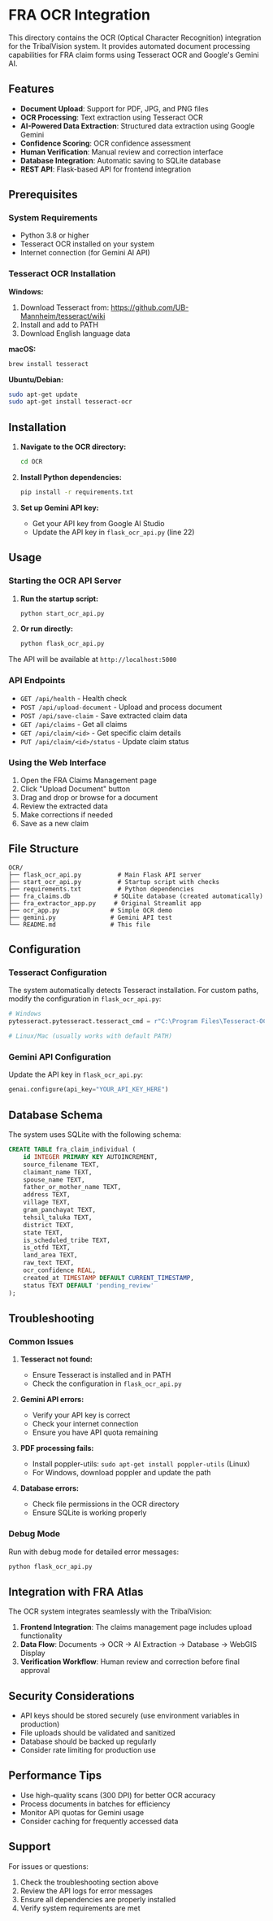 # FRA OCR Integration

This directory contains the OCR (Optical Character Recognition) integration for the TribalVision system. It provides automated document processing capabilities for FRA claim forms using Tesseract OCR and Google's Gemini AI.

## Features

- **Document Upload**: Support for PDF, JPG, and PNG files
- **OCR Processing**: Text extraction using Tesseract OCR
- **AI-Powered Data Extraction**: Structured data extraction using Google Gemini
- **Confidence Scoring**: OCR confidence assessment
- **Human Verification**: Manual review and correction interface
- **Database Integration**: Automatic saving to SQLite database
- **REST API**: Flask-based API for frontend integration

## Prerequisites

### System Requirements
- Python 3.8 or higher
- Tesseract OCR installed on your system
- Internet connection (for Gemini AI API)

### Tesseract OCR Installation

**Windows:**
1. Download Tesseract from: https://github.com/UB-Mannheim/tesseract/wiki
2. Install and add to PATH
3. Download English language data

**macOS:**
```bash
brew install tesseract
```

**Ubuntu/Debian:**
```bash
sudo apt-get update
sudo apt-get install tesseract-ocr
```

## Installation

1. **Navigate to the OCR directory:**
   ```bash
   cd OCR
   ```

2. **Install Python dependencies:**
   ```bash
   pip install -r requirements.txt
   ```

3. **Set up Gemini API key:**
   - Get your API key from Google AI Studio
   - Update the API key in `flask_ocr_api.py` (line 22)

## Usage

### Starting the OCR API Server

1. **Run the startup script:**
   ```bash
   python start_ocr_api.py
   ```

2. **Or run directly:**
   ```bash
   python flask_ocr_api.py
   ```

The API will be available at `http://localhost:5000`

### API Endpoints

- `GET /api/health` - Health check
- `POST /api/upload-document` - Upload and process document
- `POST /api/save-claim` - Save extracted claim data
- `GET /api/claims` - Get all claims
- `GET /api/claim/<id>` - Get specific claim details
- `PUT /api/claim/<id>/status` - Update claim status

### Using the Web Interface

1. Open the FRA Claims Management page
2. Click "Upload Document" button
3. Drag and drop or browse for a document
4. Review the extracted data
5. Make corrections if needed
6. Save as a new claim

## File Structure

```
OCR/
├── flask_ocr_api.py          # Main Flask API server
├── start_ocr_api.py          # Startup script with checks
├── requirements.txt          # Python dependencies
├── fra_claims.db            # SQLite database (created automatically)
├── fra_extractor_app.py     # Original Streamlit app
├── ocr_app.py              # Simple OCR demo
├── gemini.py               # Gemini API test
└── README.md               # This file
```

## Configuration

### Tesseract Configuration
The system automatically detects Tesseract installation. For custom paths, modify the configuration in `flask_ocr_api.py`:

```python
# Windows
pytesseract.pytesseract.tesseract_cmd = r"C:\Program Files\Tesseract-OCR\tesseract.exe"

# Linux/Mac (usually works with default PATH)
```

### Gemini API Configuration
Update the API key in `flask_ocr_api.py`:

```python
genai.configure(api_key="YOUR_API_KEY_HERE")
```

## Database Schema

The system uses SQLite with the following schema:

```sql
CREATE TABLE fra_claim_individual (
    id INTEGER PRIMARY KEY AUTOINCREMENT,
    source_filename TEXT,
    claimant_name TEXT,
    spouse_name TEXT,
    father_or_mother_name TEXT,
    address TEXT,
    village TEXT,
    gram_panchayat TEXT,
    tehsil_taluka TEXT,
    district TEXT,
    state TEXT,
    is_scheduled_tribe TEXT,
    is_otfd TEXT,
    land_area TEXT,
    raw_text TEXT,
    ocr_confidence REAL,
    created_at TIMESTAMP DEFAULT CURRENT_TIMESTAMP,
    status TEXT DEFAULT 'pending_review'
);
```

## Troubleshooting

### Common Issues

1. **Tesseract not found:**
   - Ensure Tesseract is installed and in PATH
   - Check the configuration in `flask_ocr_api.py`

2. **Gemini API errors:**
   - Verify your API key is correct
   - Check your internet connection
   - Ensure you have API quota remaining

3. **PDF processing fails:**
   - Install poppler-utils: `sudo apt-get install poppler-utils` (Linux)
   - For Windows, download poppler and update the path

4. **Database errors:**
   - Check file permissions in the OCR directory
   - Ensure SQLite is working properly

### Debug Mode

Run with debug mode for detailed error messages:

```bash
python flask_ocr_api.py
```

## Integration with FRA Atlas

The OCR system integrates seamlessly with the TribalVision:

1. **Frontend Integration**: The claims management page includes upload functionality
2. **Data Flow**: Documents → OCR → AI Extraction → Database → WebGIS Display
3. **Verification Workflow**: Human review and correction before final approval

## Security Considerations

- API keys should be stored securely (use environment variables in production)
- File uploads should be validated and sanitized
- Database should be backed up regularly
- Consider rate limiting for production use

## Performance Tips

- Use high-quality scans (300 DPI) for better OCR accuracy
- Process documents in batches for efficiency
- Monitor API quotas for Gemini usage
- Consider caching for frequently accessed data

## Support

For issues or questions:
1. Check the troubleshooting section above
2. Review the API logs for error messages
3. Ensure all dependencies are properly installed
4. Verify system requirements are met
